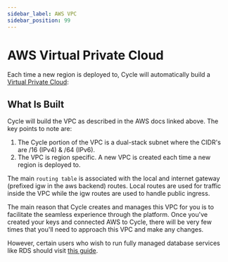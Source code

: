 ```yaml
---
sidebar_label: AWS VPC
sidebar_position: 99
---
```



# AWS Virtual Private Cloud
Each time a new region is deployed to, Cycle will automatically build a [Virtual Private Cloud](https://docs.aws.amazon.com/vpc/latest/userguide/what-is-amazon-vpc.html):


## What Is Built
Cycle will build the VPC as described in the AWS docs linked above.  The key points to note are:

1. The Cycle portion of the VPC is a dual-stack subnet where the CIDR's are /16 (IPv4) & /64 (IPv6). 
2. The VPC is region specific.  A new VPC is created each time a new region is deployed to.  


The main `routing table` is associated with the local and internet gateway (prefixed igw in the aws backend) routes.  Local routes are used for traffic inside the VPC while the igw routes are used to handle public ingress.

The main reason that Cycle creates and manages this VPC for you is to facilitate the seamless experience through the platform.  Once you've created your keys and connected AWS to Cycle, there will be very few times that you'll need to approach this VPC and make any changes.

However, certain users who wish to run fully managed database services like RDS should visit [this guide](/docs/guides/aurora-db).